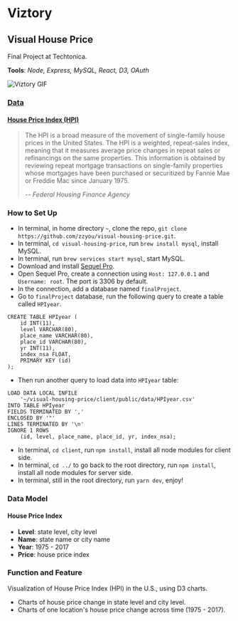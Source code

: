 # Viztory

## Visual House Price

Final Project at Techtonica.

**Tools**: _Node, Express, MySQL, React, D3, OAuth_

<img src="./client/public/Viztory.gif" alt="Viztory GIF" />

###

### [Data](https://catalog.data.gov/dataset/fhfa-house-price-indexes-hpis)

#### [House Price Index (HPI)](https://www.fhfa.gov/KeyTopics/pages/house-price-index.aspx)

> The HPI is a broad measure of the movement of single-family house prices in the United States. The HPI is a weighted, repeat-sales index, meaning that it measures average price changes in repeat sales or refinancings on the same properties. This information is obtained by reviewing repeat mortgage transactions on single-family properties whose mortgages have been purchased or securitized by Fannie Mae or Freddie Mac since January 1975.
>
> -- _Federal Housing Finance Agency_

###

### How to Set Up

- In terminal, in home directory `~`, clone the repo, `git clone https://github.com/zzyou/visual-housing-price.git`.
- In terminal, `cd visual-housing-price`, run `brew install mysql`, install MySQL.
- In terminal, run `brew services start mysql`, start MySQL.
- Download and install [Sequel Pro](http://www.sequelpro.com/).
- Open Sequel Pro, create a connection using `Host: 127.0.0.1` and `Username: root`. The port is 3306 by default.
- In the connection, add a database named `finalProject`.
- Go to `finalProject` database, run the following query to create a table called `HPIyear`.

```
CREATE TABLE HPIyear (
    id INT(11),
    level VARCHAR(80),
    place_name VARCHAR(80),
    place_id VARCHAR(80),
    yr INT(11),
    index_nsa FLOAT,
    PRIMARY KEY (id)
);
```

- Then run another query to load data into `HPIyear` table:

```
LOAD DATA LOCAL INFILE
    '~/visual-housing-price/client/public/data/HPIyear.csv'
INTO TABLE HPIyear
FIELDS TERMINATED BY ','
ENCLOSED BY '"'
LINES TERMINATED BY '\n'
IGNORE 1 ROWS
    (id, level, place_name, place_id, yr, index_nsa);
```

- In terminal, `cd client`, run `npm install`, install all node modules for client side.
- In terminal, `cd ../` to go back to the root directory, run `npm install`, install all node modules for server side.
- In terminal, still in the root directory, run `yarn dev`, enjoy!

###

### Data Model

#### House Price Index

- **Level**: state level, city level
- **Name**: state name or city name
- **Year**: 1975 - 2017
- **Price**: house price index

###

### Function and Feature

Visualization of House Price Index (HPI) in the U.S., using D3 charts.

- Charts of house price change in state level and city level.
- Charts of one location's house price change across time (1975 - 2017).
